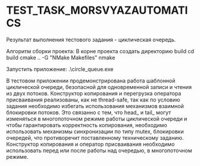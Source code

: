 # TEST_TASK_MORSVYAZAUTOMATICS
Результат выполнения тестового задания - циклическая очередь.

Алгоритм сборки проекта:
В корне проекта создать директорию build
cd build
cmake .. -G "NMake Makefiles"
nmake

Запустить приложение:
.\circle_queue.exe

В тестовом приложении продемонстрирована работа шаблонной циклической очереди, 
безопасной для одновременной записи и чтения из двух потоков.
Конструктор копирования и перегрузка оператора присваивания реализованы, как не thread-safe, так как по условию задания необходимо избегать использования механизмов 
взаимной блокировки потоков. Это связанно с тем, что head_ и tail_ могут изменяться в многопоточном режиме работы циклической очереди и чтобы гарантировать корректность копирования, необходимо использовать механизмы синхронизации по типу mutex, блокировки очередей, что противоречит поставленному техническому заданию.
Конструктор копирования и оператор присваивания необходимо использовать перед или после работы над очередью, в многопоточном режиме.
